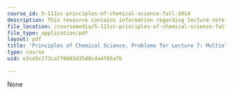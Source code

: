 ```yaml
---
course_id: 5-111sc-principles-of-chemical-science-fall-2014
description: This resource contains information regarding lecture note 7 problems.
file_location: /coursemedia/5-111sc-principles-of-chemical-science-fall-2014/e2ce5c273ca7f0803d35d8cda4f85afb_MIT5_111F14_Lec07Prob.pdf
file_type: application/pdf
layout: pdf
title: 'Principles of Chemical Science, Problems for Lecture 7: Multielectron Atoms'
type: course
uid: e2ce5c273ca7f0803d35d8cda4f85afb

---
```

None